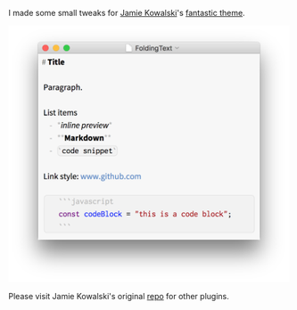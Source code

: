 I made some small tweaks for [Jamie Kowalski](https://github.com/jamiekowalski)'s [fantastic theme](https://github.com/jamiekowalski/foldingtext-extra/tree/master/theme%20basic.ftplugin).

![Theme Screenshot](theme-basic.ftplugin/assets/foldingtext-theme.png?raw=true)

Please visit Jamie Kowalski's original [repo](https://github.com/jamiekowalski/foldingtext-extra) for other plugins.